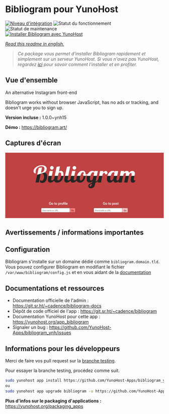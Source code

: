 <!--
N.B.: This README was automatically generated by https://github.com/YunoHost/apps/tree/master/tools/README-generator
It shall NOT be edited by hand.
-->

# Bibliogram pour YunoHost

[![Niveau d'intégration](https://dash.yunohost.org/integration/bibliogram.svg)](https://dash.yunohost.org/appci/app/bibliogram) ![Statut du fonctionnement](https://ci-apps.yunohost.org/ci/badges/bibliogram.status.svg) ![Statut de maintenance](https://ci-apps.yunohost.org/ci/badges/bibliogram.maintain.svg)  
[![Installer Bibliogram avec YunoHost](https://install-app.yunohost.org/install-with-yunohost.svg)](https://install-app.yunohost.org/?app=bibliogram)

*[Read this readme in english.](./README.md)*

> *Ce package vous permet d'installer Bibliogram rapidement et simplement sur un serveur YunoHost.
Si vous n'avez pas YunoHost, regardez [ici](https://yunohost.org/#/install) pour savoir comment l'installer et en profiter.*

## Vue d'ensemble

An alternative Instagram front-end

Bibliogram works without browser JavaScript, has no ads or tracking, and doesn't urge you to sign up.


**Version incluse :** 1.0.0~ynh15


**Démo :** https://bibliogram.art/

## Captures d'écran

![Capture d'écran de Bibliogram](./doc/screenshots/bibliogram.jpg)

## Avertissements / informations importantes

## Configuration

Bibliogram s'installe sur un domaine dédié comme `bibliogram.domain.tld`.  
Vous pouvez configurer Bibliogram en modifiant le fichier `/var/www/bibliogram/config.js` et en vous aidant de la [documentation](https://git.sr.ht/~cadence/bibliogram-docs/tree/master/docs/Configuring.md)

## Documentations et ressources

* Documentation officielle de l'admin : <https://git.sr.ht/~cadence/bibliogram-docs>
* Dépôt de code officiel de l'app : <https://git.sr.ht/~cadence/bibliogram>
* Documentation YunoHost pour cette app : <https://yunohost.org/app_bibliogram>
* Signaler un bug : <https://github.com/YunoHost-Apps/bibliogram_ynh/issues>

## Informations pour les développeurs

Merci de faire vos pull request sur la [branche testing](https://github.com/YunoHost-Apps/bibliogram_ynh/tree/testing).

Pour essayer la branche testing, procédez comme suit.

``` bash
sudo yunohost app install https://github.com/YunoHost-Apps/bibliogram_ynh/tree/testing --debug
ou
sudo yunohost app upgrade bibliogram -u https://github.com/YunoHost-Apps/bibliogram_ynh/tree/testing --debug
```

**Plus d'infos sur le packaging d'applications :** <https://yunohost.org/packaging_apps>
